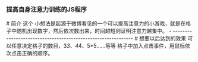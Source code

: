 ### 提高自身注意力训练的JS程序
# 简介
这个 小想法是起源于微博看见的一个可以提高注意力的小游戏，就是在格子中随机出现数字，然后依次数出来，时间越短则证明注意力越集中。
- -------------------------------------------------------------
# 想要以后达到的效果
可以任意决定格子的数目，3*3、4*4、5*5……等等
格子中加入点击事件，用鼠标依次点击正确的顺序。
